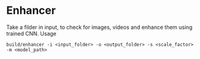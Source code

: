 # Enhancer
Take a filder in input, to check for images, videos and enhance them using trained CNN.
Usage 
```Shell
build/enhancer -i <input_folder> -o <output_folder> -s <scale_factor> -m <model_path> 
```